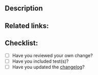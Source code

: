 ## Description

<!-- Thanks for your contribution! Describe your changes in a few sentences. Try to include discussion of tradeoffs or alternatives you considered when writing this code. -->

## Related links:

<!-- If you have links to [issues](https://github.com/koordinates/sno/issues) etc, link them here. -->

## Checklist:

- [ ] Have you reviewed your own change?
- [ ] Have you included test(s)?
- [ ] Have you updated the [changelog](https://github.com/koordinates/sno/blob/master/CHANGELOG.md)?
